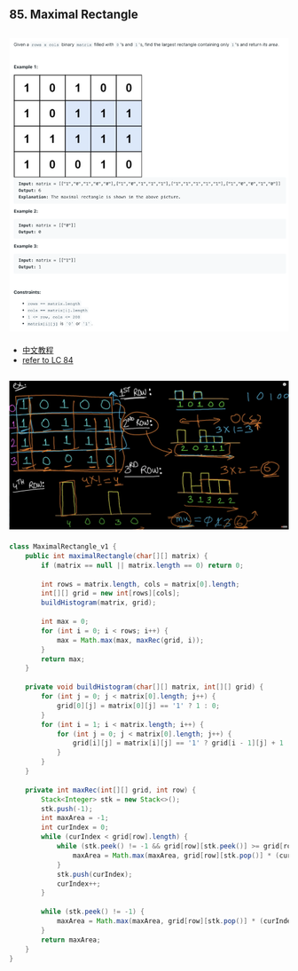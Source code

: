 ## 85. Maximal Rectangle
![](img/2023-04-03-16-15-49.png)
---

- [中文教程](https://www.youtube.com/watch?v=9NZuhGL0SlU&t=399s)
- [refer to LC 84](https://novemberfall.github.io/LeetCode-NoteBook/#/monotonic/histogram)

![](img/2023-04-03-16-23-39.png)
---

```java
class MaximalRectangle_v1 {
    public int maximalRectangle(char[][] matrix) {
        if (matrix == null || matrix.length == 0) return 0;

        int rows = matrix.length, cols = matrix[0].length;
        int[][] grid = new int[rows][cols];
        buildHistogram(matrix, grid);

        int max = 0;
        for (int i = 0; i < rows; i++) {
            max = Math.max(max, maxRec(grid, i));
        }
        return max;
    }

    private void buildHistogram(char[][] matrix, int[][] grid) {
        for (int j = 0; j < matrix[0].length; j++) {
            grid[0][j] = matrix[0][j] == '1' ? 1 : 0;
        }
        for (int i = 1; i < matrix.length; i++) {
            for (int j = 0; j < matrix[0].length; j++) {
                grid[i][j] = matrix[i][j] == '1' ? grid[i - 1][j] + 1 : 0;
            }
        }
    }

    private int maxRec(int[][] grid, int row) {
        Stack<Integer> stk = new Stack<>();
        stk.push(-1);
        int maxArea = -1;
        int curIndex = 0;
        while (curIndex < grid[row].length) {
            while (stk.peek() != -1 && grid[row][stk.peek()] >= grid[row][curIndex]) {
                maxArea = Math.max(maxArea, grid[row][stk.pop()] * (curIndex - stk.peek() - 1));
            }
            stk.push(curIndex);
            curIndex++;
        }

        while (stk.peek() != -1) {
            maxArea = Math.max(maxArea, grid[row][stk.pop()] * (curIndex - stk.peek() - 1));
        }
        return maxArea;
    }
}
```